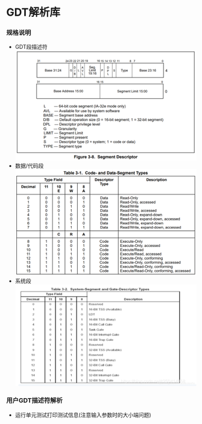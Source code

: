 # GDT解析库
### 规格说明
* GDT段描述符 ![GDT段描述符](../resources/segment_descriptor.png?raw=true)
* 数据/代码段 ![code_data_descriptor](../resources/code_data_segment.png?raw=true)
* 系统段 ![system_descriptor](../resources/system_segment.png?raw=true)

### 用户GDT描述符解析
* 运行单元测试打印测试信息(注意输入参数时的大小端问题)
